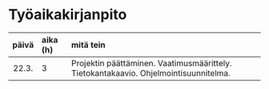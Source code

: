 # Työaikakirjanpito
    
| päivä | aika (h) | mitä tein |
| :----:|:---------| :-------- |
| 22.3. | 3        | Projektin päättäminen. Vaatimusmäärittely. Tietokantakaavio. Ohjelmointisuunnitelma. |

